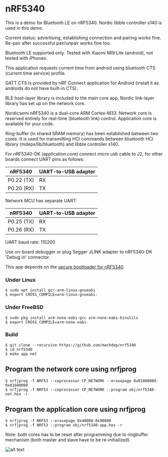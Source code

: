 # nRF5340

This is a demo for Bluetooth LE on nRF5340.
Nordic libble controller s140 is used in this demo.

Current status: advertising, establishing connection and pairing works fine. Re-pair after successful pair/unpair works fine too.

Bluetooth LE supported only.
Tested with Xiaomi MI9 Lite (android), not tested with iPhones.

This application requests current time from android using bluetooth CTS (current time service) profile.

GATT CTS is provided by nRF Connect application for Android
(install it as androids do not have built-in CTS).

BLE host-layer library is included to the main core app, Nordic link-layer library has set up on the network core.

Nordicsemi nRF5340 is a dual-core ARM Cortex-M33.
Network core is reserved entirely for real-time (bluetooth link) control. Application core is available for your code.

Ring-buffer (in shared SRAM memory) has been established between two cores. It is used for transmitting HCI commands between bluetooth HCI library (mdepx/lib/bluetooth) and libble controller s140.

For nRF5340-DK (application core) connect micro usb cable to J2, for other boards connect UART pins as follows:

| nRF5340           | UART-to-USB adapter  |
| ----------------- | -------------------- |
| P0.22 (TX)        | RX                   |
| P0.20 (RX)        | TX                   |

Network MCU has separate UART:

| nRF5340           | UART-to-USB adapter  |
| ----------------- | -------------------- |
| P0.25 (TX)        | RX                   |
| P0.26 (RX)        | TX                   |

UART baud rate: 115200

Use on-board debugger or plug Segger JLINK adapter to nRF5340-DK 'Debug in' connector.

This app depends on the [secure bootloader for nRF5340](https://github.com/machdep/nrf-boot).

### Under Linux
    $ sudo apt install gcc-arm-linux-gnueabi
    $ export CROSS_COMPILE=arm-linux-gnueabi-

### Under FreeBSD
    $ sudo pkg install arm-none-eabi-gcc arm-none-eabi-binutils
    $ export CROSS_COMPILE=arm-none-eabi-

### Build
    $ git clone --recursive https://github.com/machdep/nrf5340
    $ cd nrf5340
    $ make app net

## Program the network core using nrfjprog

    $ nrfjprog -f NRF53 --coprocessor CP_NETWORK --erasepage 0x01000000-0x01040000
    $ nrfjprog -f NRF53 --coprocessor CP_NETWORK --program obj/nrf5340-net.hex -r

## Program the application core using nrfjprog
    $ nrfjprog -f NRF53 --erasepage 0x40000-0x90000
    $ nrfjprog -f NRF53 --program obj/nrf5340-app.hex -r

Note: both cores has to be reset after programming due to ringbuffer mechanism (both master and slave have to be re-initialized).

![alt text](https://raw.githubusercontent.com/machdep/nrf5340/master/images/nrf5340-pdk.jpg)
